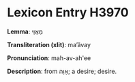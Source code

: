 # Lexicon Entry H3970

**Lemma**: מַאֲוַי

**Transliteration (xlit)**: maʼăvay

**Pronunciation**: mah-av-ah'ee

**Description**:
from אָוָה; a desire; desire.
